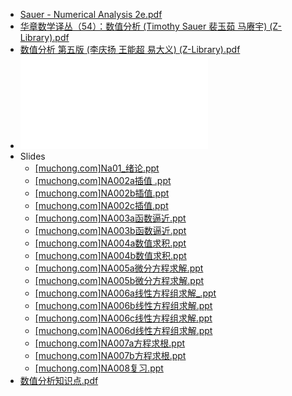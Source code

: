 - [Sauer - Numerical Analysis 2e.pdf](../assets/Sauer_-_Numerical_Analysis_2e_1695522893953_0.pdf)
- [华章数学译丛（54）：数值分析 (Timothy Sauer 裴玉茹 马赓宇) (Z-Library).pdf](../assets/华章数学译丛（54）：数值分析_(Timothy_Sauer_裴玉茹_马赓宇)_(Z-Library)_1700680256354_0.pdf)
- [数值分析 第五版 (李庆扬 王能超 易大义) (Z-Library).pdf](../assets/数值分析_第五版_(李庆扬_王能超_易大义)_(Z-Library)_1695523531327_0.pdf)
- ![数值分析第2版 (李红).pdf](../assets/数值分析第2版_(李红)_1695619907592_0.pdf)
- Slides
	- [[muchong.com]Na01_绪论.ppt](../assets/[muchong.com]Na01_绪论_1701365472524_0.ppt)
	- [[muchong.com]NA002a插值 .ppt](../assets/[muchong.com]NA002a插值_1701365479199_0.ppt)
	- [[muchong.com]NA002b插值.ppt](../assets/[muchong.com]NA002b插值_1701365483808_0.ppt)
	- [[muchong.com]NA002c插值.ppt](../assets/[muchong.com]NA002c插值_1701365512514_0.ppt)
	- [[muchong.com]NA003a函数逼近.ppt](../assets/[muchong.com]NA003a函数逼近_1701365518676_0.ppt)
	- [[muchong.com]NA003b函数逼近.ppt](../assets/[muchong.com]NA003b函数逼近_1701365523249_0.ppt)
	- [[muchong.com]NA004a数值求积.ppt](../assets/[muchong.com]NA004a数值求积_1701365527948_0.ppt)
	- [[muchong.com]NA004b数值求积.ppt](../assets/[muchong.com]NA004b数值求积_1701365532071_0.ppt)
	- [[muchong.com]NA005a微分方程求解.ppt](../assets/[muchong.com]NA005a微分方程求解_1701365578048_0.ppt)
	- [[muchong.com]NA005b微分方程求解.ppt](../assets/[muchong.com]NA005b微分方程求解_1701365649792_0.ppt)
	- [[muchong.com]NA006a线性方程组求解_.ppt](../assets/[muchong.com]NA006a线性方程组求解_1701365656546_0.ppt)
	- [[muchong.com]NA006b线性方程组求解.ppt](../assets/[muchong.com]NA006b线性方程组求解_1701365661300_0.ppt)
	- [[muchong.com]NA006c线性方程组求解.ppt](../assets/[muchong.com]NA006c线性方程组求解_1701365696143_0.ppt)
	- [[muchong.com]NA006d线性方程组求解.ppt](../assets/[muchong.com]NA006d线性方程组求解_1701365702963_0.ppt)
	- [[muchong.com]NA007a方程求根.ppt](../assets/[muchong.com]NA007a方程求根_1701365711415_0.ppt)
	- [[muchong.com]NA007b方程求根.ppt](../assets/[muchong.com]NA007b方程求根_1701365725729_0.ppt)
	- [[muchong.com]NA008复习.ppt](../assets/[muchong.com]NA008复习_1701365730934_0.ppt)
- [数值分析知识点.pdf](../assets/数值分析知识点_1703724956666_0.pdf)